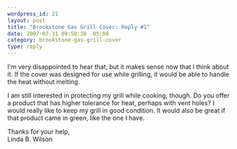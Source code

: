 ```yaml
--- 
wordpress_id: 21
layout: post
title: "Brookstone Gas Grill Cover: Reply #1"
date: 2007-07-31 09:50:38 -05:00
category: brookstone-gas-grill-cover
type: reply
---
```

I'm very disappointed to hear that, but it makes sense now that I think about it.  If the cover was designed for use while grilling, it would be able to handle the heat without melting.

I am still interested in protecting my grill while cooking, though.  Do you offer a product that has higher tolerance for heat, perhaps with vent holes?  I would really like to keep my grill in good condition.  It would also be great if that product came in green, like the one I have.

Thanks for your help,  
Linda B. Wilson
